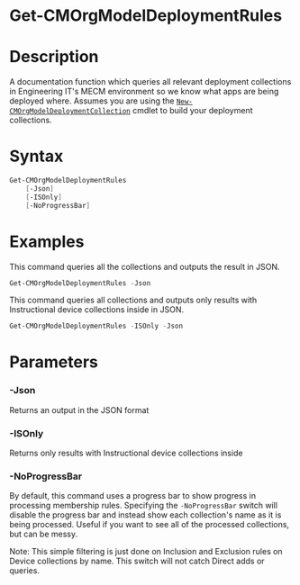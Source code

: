 # Get-CMOrgModelDeploymentRules

# Description
A documentation function which queries all relevant deployment collections in Engineering IT's MECM environment so we know what apps are being deployed where. Assumes you are using the [`New-CMOrgModelDeploymentCollection`](https://github.com/engrit-illinois/New-CMOrgModelDeploymentCollection) cmdlet to build your deployment collections.

# Syntax
```powershell
Get-CMOrgModelDeploymentRules
    [-Json]
    [-ISOnly]
    [-NoProgressBar]
```

# Examples
This command queries all the collections and outputs the result in JSON.
```powershell
Get-CMOrgModelDeploymentRules -Json
```

This command queries all collections and outputs only results with Instructional device collections inside in JSON.
```powershell
Get-CMOrgModelDeploymentRules -ISOnly -Json
```

# Parameters
### -Json
Returns an output in the JSON format

### -ISOnly
Returns only results with Instructional device collections inside

### -NoProgressBar
By default, this command uses a progress bar to show progress in processing membership rules. Specifying the `-NoProgressBar` switch will disable the progress bar and instead show each collection's name as it is being processed. Useful if you want to see all of the processed collections, but can be messy.

Note: This simple filtering is just done on Inclusion and Exclusion rules on Device collections by name. This switch will not catch Direct adds or queries.